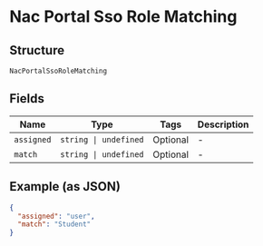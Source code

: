 
# Nac Portal Sso Role Matching

## Structure

`NacPortalSsoRoleMatching`

## Fields

| Name | Type | Tags | Description |
|  --- | --- | --- | --- |
| `assigned` | `string \| undefined` | Optional | - |
| `match` | `string \| undefined` | Optional | - |

## Example (as JSON)

```json
{
  "assigned": "user",
  "match": "Student"
}
```

